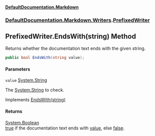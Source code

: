#### [DefaultDocumentation\.Markdown](../../../../index.md 'index')
### [DefaultDocumentation\.Markdown\.Writers](../../../../index.md#DefaultDocumentation.Markdown.Writers 'DefaultDocumentation\.Markdown\.Writers').[PrefixedWriter](index.md 'DefaultDocumentation\.Markdown\.Writers\.PrefixedWriter')

## PrefixedWriter\.EndsWith\(string\) Method

Returns whether the documentation text ends with the given string\.

```csharp
public bool EndsWith(string value);
```
#### Parameters

<a name='DefaultDocumentation.Markdown.Writers.PrefixedWriter.EndsWith(string).value'></a>

`value` [System\.String](https://docs.microsoft.com/en-us/dotnet/api/System.String 'System\.String')

The [System\.String](https://docs.microsoft.com/en-us/dotnet/api/System.String 'System\.String') to check\.

Implements [EndsWith\(string\)](https://github.com/Doraku/DefaultDocumentation/blob/master/documentation/api/DefaultDocumentation/Api/IWriter/EndsWith(string).md 'DefaultDocumentation\.Api\.IWriter\.EndsWith\(System\.String\)')

#### Returns
[System\.Boolean](https://docs.microsoft.com/en-us/dotnet/api/System.Boolean 'System\.Boolean')  
[true](https://docs.microsoft.com/en-us/dotnet/csharp/language-reference/builtin-types/bool 'https://docs\.microsoft\.com/en\-us/dotnet/csharp/language\-reference/builtin\-types/bool') if the documentation text ends with [value](EndsWith(string).md#DefaultDocumentation.Markdown.Writers.PrefixedWriter.EndsWith(string).value 'DefaultDocumentation\.Markdown\.Writers\.PrefixedWriter\.EndsWith\(string\)\.value'), else [false](https://docs.microsoft.com/en-us/dotnet/csharp/language-reference/builtin-types/bool 'https://docs\.microsoft\.com/en\-us/dotnet/csharp/language\-reference/builtin\-types/bool')\.